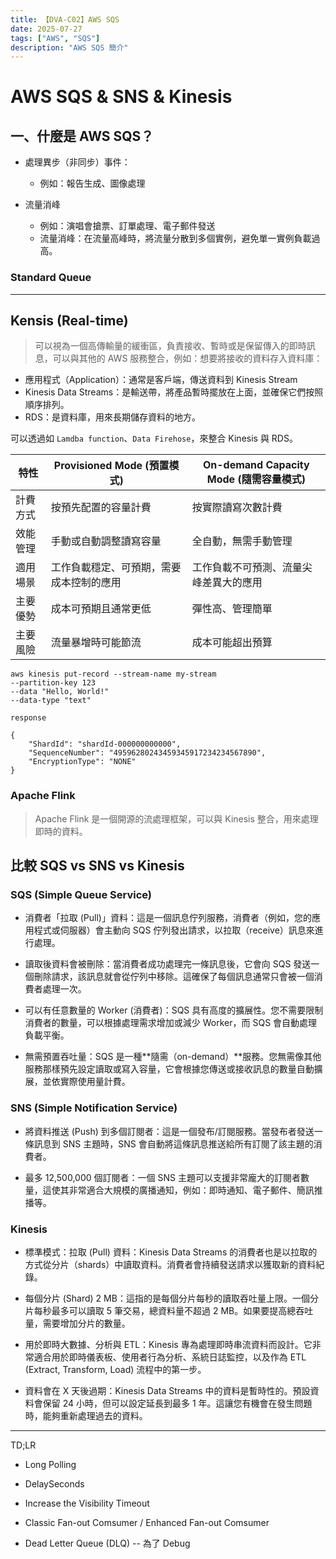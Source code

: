 ```yaml
---
title: 【DVA-C02】AWS SQS
date: 2025-07-27
tags: ["AWS", "SQS"]
description: "AWS SQS 簡介"
---
```


# AWS SQS & SNS & Kinesis

## 一、什麼是 AWS SQS？

- 處理異步（非同步）事件：

  - 例如：報告生成、圖像處理

- 流量消峰
  - 例如：演唱會搶票、訂單處理、電子郵件發送
  - 流量消峰：在流量高峰時，將流量分散到多個實例，避免單一實例負載過高。

### Standard Queue

---

## Kensis (Real-time)

> 可以視為一個高傳輸量的緩衝區，負責接收、暫時或是保留傳入的即時訊息，可以與其他的 AWS 服務整合，例如：想要將接收的資料存入資料庫：

- 應用程式（Application）：通常是客戶端，傳送資料到 Kinesis Stream
- Kinesis Data Streams：是輸送帶，將產品暫時擺放在上面，並確保它們按照順序排列。
- RDS：是資料庫，用來長期儲存資料的地方。

可以透過如 `Lamdba function`、`Data Firehose`，來整合 Kinesis 與 RDS。

| 特性     | Provisioned Mode (預置模式)              | On-demand Capacity Mode (隨需容量模式) |
| -------- | ---------------------------------------- | -------------------------------------- |
| 計費方式 | 按預先配置的容量計費                     | 按實際讀寫次數計費                     |
| 效能管理 | 手動或自動調整讀寫容量                   | 全自動，無需手動管理                   |
| 適用場景 | 工作負載穩定、可預期，需要成本控制的應用 | 工作負載不可預測、流量尖峰差異大的應用 |
| 主要優勢 | 成本可預期且通常更低                     | 彈性高、管理簡單                       |
| 主要風險 | 流量暴增時可能節流                       | 成本可能超出預算                       |

```shell
aws kinesis put-record --stream-name my-stream
--partition-key 123
--data "Hello, World!"
--data-type "text"
```

`response`

```shell
{
    "ShardId": "shardId-000000000000",
    "SequenceNumber": "49596280243459345917234234567890",
    "EncryptionType": "NONE"
}
```

### Apache Flink

> Apache Flink 是一個開源的流處理框架，可以與 Kinesis 整合，用來處理即時的資料。

## 比較 SQS vs SNS vs Kinesis

### SQS (Simple Queue Service)

- 消費者「拉取 (Pull)」資料：這是一個訊息佇列服務，消費者（例如，您的應用程式或伺服器）會主動向 SQS 佇列發出請求，以拉取（receive）訊息來進行處理。

- 讀取後資料會被刪除：當消費者成功處理完一條訊息後，它會向 SQS 發送一個刪除請求，該訊息就會從佇列中移除。這確保了每個訊息通常只會被一個消費者處理一次。

- 可以有任意數量的 Worker (消費者)：SQS 具有高度的擴展性。您不需要限制消費者的數量，可以根據處理需求增加或減少 Worker，而 SQS 會自動處理負載平衡。

- 無需預置吞吐量：SQS 是一種**隨需（on-demand）**服務。您無需像其他服務那樣預先設定讀取或寫入容量，它會根據您傳送或接收訊息的數量自動擴展，並依實際使用量計費。

### SNS (Simple Notification Service)

- 將資料推送 (Push) 到多個訂閱者：這是一個發布/訂閱服務。當發布者發送一條訊息到 SNS 主題時，SNS 會自動將這條訊息推送給所有訂閱了該主題的消費者。

- 最多 12,500,000 個訂閱者：一個 SNS 主題可以支援非常龐大的訂閱者數量，這使其非常適合大規模的廣播通知，例如：即時通知、電子郵件、簡訊推播等。

### Kinesis

- 標準模式：拉取 (Pull) 資料：Kinesis Data Streams 的消費者也是以拉取的方式從分片（shards）中讀取資料。消費者會持續發送請求以獲取新的資料紀錄。

- 每個分片 (Shard) 2 MB：這指的是每個分片每秒的讀取吞吐量上限。一個分片每秒最多可以讀取 5 筆交易，總資料量不超過 2 MB。如果要提高總吞吐量，需要增加分片的數量。

- 用於即時大數據、分析與 ETL：Kinesis 專為處理即時串流資料而設計。它非常適合用於即時儀表板、使用者行為分析、系統日誌監控，以及作為 ETL (Extract, Transform, Load) 流程中的第一步。

- 資料會在 X 天後過期：Kinesis Data Streams 中的資料是暫時性的。預設資料會保留 24 小時，但可以設定延長到最多 1 年。這讓您有機會在發生問題時，能夠重新處理過去的資料。

---

TD;LR

- Long Polling
- DelaySeconds
- Increase the Visibility Timeout
- Classic Fan-out Comsumer / Enhanced Fan-out Comsumer

- Dead Letter Queue (DLQ) -- 為了 Debug

